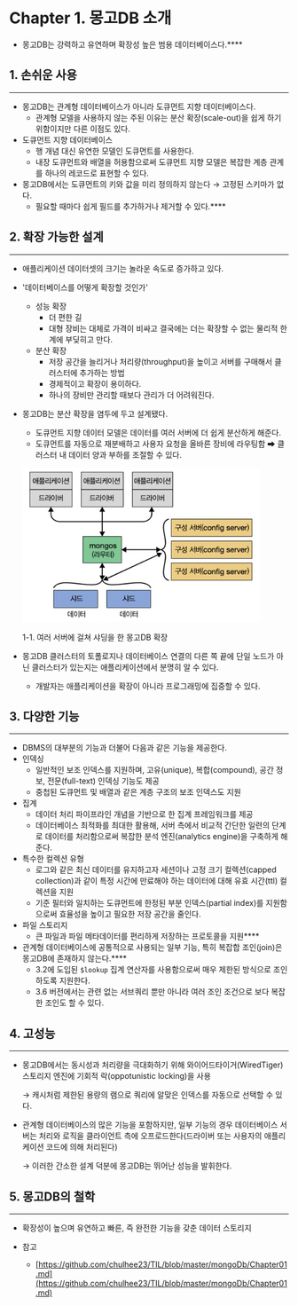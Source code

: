 # Chapter 1. 몽고DB 소개

- 몽고DB는 강력하고 유연하며 확장성 높은 범용 데이터베이스다.****

## 1. 손쉬운 사용

---

- 몽고DB는 관계형 데이터베이스가 아니라 도큐먼트 지향 데이터베이스다.
    - 관계형 모델을 사용하지 않는 주된 이유는 분산 확장(scale-out)을 쉽게 하기 위함이지만 다른 이점도 있다.
- 도큐먼트 지향 데이터베이스
    - 행 개념 대신 유연한 모델인 도큐먼트를 사용한다.
    - 내장 도큐먼트와 배열을 허용함으로써 도큐먼트 지향 모델은 복잡한 계층 관계를 하나의 레코드로 표현할 수 있다.
- 몽고DB에서는 도큐먼트의 키와 값을 미리 정의하지 않는다 → 고정된 스키마가 없다.
    - 필요할 때마다 쉽게 필드를 추가하거나 제거할 수 있다.****

## 2. 확장 가능한 설계

---

- 애플리케이션 데이터셋의 크기는 놀라운 속도로 증가하고 있다.
- '데이터베이스를 어떻게 확장할 것인가'
    - 성능 확장
        - 더 편한 길
        - 대형 장비는 대체로 가격이 비싸고 결국에는 더는 확장할 수 없는 물리적 한계에 부딪히고 만다.
    - 분산 확장
        - 저장 공간을 늘리거나 처리량(throughput)을 높이고 서버를 구매해서 클러스터에 추가하는 방법
        - 경제적이고 확장이 용이하다.
        - 하나의 장비만 관리할 때보다 관리가 더 어려워진다.
- 몽고DB는 분산 확장을 염두에 두고 설계됐다.
    - 도큐먼트 지향 데이터 모델은 데이터를 여러 서버에 더 쉽게 분산하게 해준다.
    - 도큐먼트를 자동으로 재분배하고 사용자 요청을 올바른 장비에 라우팅함 ➡ 클러스터 내 데이터 양과 부하를 조절할 수 있다.
    
    ![1-1. 여러 서버에 걸쳐 샤딩을 한 몽고DB 확장](./images/Untitled.png)
    
    1-1. 여러 서버에 걸쳐 샤딩을 한 몽고DB 확장
    
- 몽고DB 클러스터의 토폴로지나 데이터베이스 연결의 다른 쪽 끝에 단일 노드가 아닌 클러스터가 있는지는 애플리케이션에서 분명히 알 수 있다.
    - 개발자는 애플리케이션을 확장이 아니라 프로그래밍에 집중할 수 있다.

## 3. 다양한 기능

---

- DBMS의 대부분의 기능과 더불어 다음과 같은 기능을 제공한다.
- 인덱싱
    - 일반적인 보조 인덱스를 지원하며, 고유(unique), 복합(compound), 공간 정보, 전문(full-text) 인덱싱 기능도 제공
    - 중첩된 도큐먼트 및 배열과 같은 계층 구조의 보조 인덱스도 지원
- 집계
    - 데이터 처리 파이프라인 개념을 기반으로 한 집계 프레임워크를 제공
    - 데이터베이스 최적화를 최대한 활용해, 서버 측에서 비교적 간단한 일련의 단계로 데이터를 처리함으로써 복잡한 분석 엔진(analytics engine)을 구축하게 해준다.
- 특수한 컬렉션 유형
    - 로그와 같은 최신 데이터를 유지하고자 세션이나 고정 크기 컬렉션(capped collection)과 같이 특정 시간에 만료해야 하는 데이터에 대해 유효 시간(ttl) 컬렉션을 지원
    - 기준 필터와 일치하는 도큐먼트에 한정된 부분 인덱스(partial index)를 지원함으로써 효율성을 높이고 필요한 저장 공간을 줄인다.
- 파일 스토리지
    - 큰 파일과 파일 메타데이터를 편리하게 저장하는 프로토콜을 지원****
- 관계형 데이터베이스에 공통적으로 사용되는 일부 기능, 특히 복잡합 조인(join)은 몽고DB에 존재하지 않는다.****
    - 3.2에 도입된 `$lookup` 집계 연산자를 사용함으로써 매우 제한된 방식으로 조인하도록 지원한다.
    - 3.6 버전에서는 관련 없는 서브쿼리 뿐만 아니라 여러 조인 조건으로 보다 복잡한 조인도 할 수 있다.

## 4. 고성능

---

- 몽고DB에서는 동시성과 처리량을 극대화하기 위해 와이어드타이거(WiredTiger) 스토리지 엔진에 기회적 락(oppotunistic locking)을 사용
    
    → 캐시처럼 제한된 용량의 램으로 쿼리에 알맞은 인덱스를 자동으로 선택할 수 있다.
    

- 관계형 데이터베이스의 많은 기능을 포함하지만, 일부 기능의 경우 데이터베이스 서버는 처리와 로직을 클라이언트 측에 오프로드한다(드라이버 또는 사용자의 애플리케이션 코드에 의해 처리된다)
    
    → 이러한 간소한 설계 덕분에 몽고DB는 뛰어난 성능을 발휘한다.
    

## 5. 몽고DB의 철학

---

- 확장성이 높으며 유연하고 빠른, 즉 완전한 기능을 갖춘 데이터 스토리지

- 참고
    - [https://github.com/chulhee23/TIL/blob/master/mongoDb/Chapter01.md](https://github.com/chulhee23/TIL/blob/master/mongoDb/Chapter01.md)
